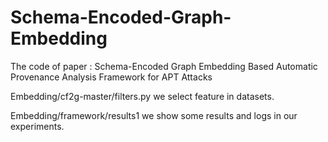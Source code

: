 # Schema-Encoded-Graph-Embedding

The code of paper : Schema-Encoded Graph Embedding Based Automatic Provenance Analysis Framework for APT Attacks


Embedding/cf2g-master/filters.py we select feature in datasets.


Embedding/framework/results1 we show some results and logs in our experiments.
